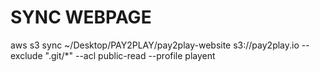 # SYNC WEBPAGE
aws s3 sync ~/Desktop/PAY2PLAY/pay2play-website s3://pay2play.io --exclude ".git/*" --acl public-read --profile playent

<!-- wget https://playent.s3.amazonaws.com/intaract/setup_1.sh && chmod u+x setup_1.sh && source ./setup_1.sh

ssh -i ~/.ssh/intaract ec2-user@ec2-54-218-99-237.us-west-2.compute.amazonaws.com -->

